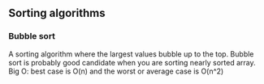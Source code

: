 ## Sorting algorithms

### Bubble sort
A sorting algorithm where the largest values bubble up to the top.
Bubble sort is probably good candidate when you are sorting nearly sorted array.
Big O: best case is O(n) and the worst or average case is O(n^2)
